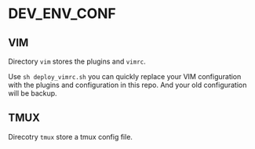 # DEV_ENV_CONF

## VIM

Directory `vim` stores the plugins and `vimrc`.

Use `sh deploy_vimrc.sh` you can quickly replace your VIM configuration with the plugins and configuration in this repo. And your old configuration will be backup.

## TMUX

Direcotry `tmux` store a tmux config file.